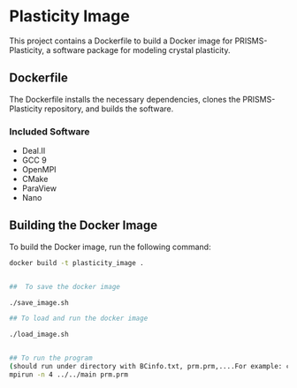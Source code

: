 # Plasticity Image

This project contains a Dockerfile to build a Docker image for PRISMS-Plasticity, a software package for modeling crystal plasticity.

## Dockerfile

The Dockerfile installs the necessary dependencies, clones the PRISMS-Plasticity repository, and builds the software.

### Included Software

- Deal.II
- GCC 9
- OpenMPI
- CMake
- ParaView
- Nano

## Building the Docker Image

To build the Docker image, run the following command:

```sh
docker build -t plasticity_image .


##  To save the docker image

./save_image.sh

## To load and run the docker image

./load_image.sh


## To run the program
(should run under directory with BCinfo.txt, prm.prm,....For example: cd applications/CrystalPlasticity/fcc/compression)
mpirun -n 4 ../../main prm.prm
